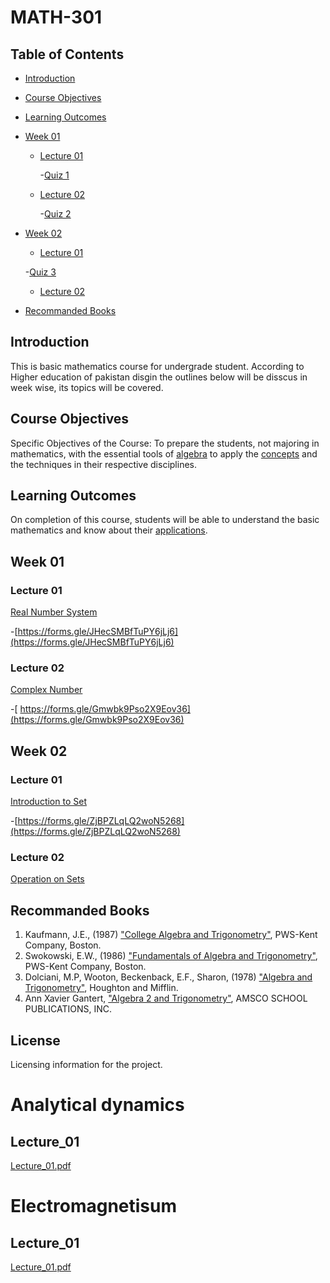 # MATH-301

## Table of Contents
- [Introduction](#introduction)
- [Course Objectives](#Course-Objectives)
- [Learning Outcomes](#Learning-outcomes)
- [Week 01](#Week-01)
  - [Lecture 01](#Lecture-01)
    
    -[Quiz 1](#Quiz-1)
    
  - [Lecture 02](#Lecture-02)
    
    -[Quiz 2](#Quiz-2)
    
- [Week 02](#Week-02)
  - [Lecture 01](#Lecture-01)
    
   -[Quiz 3](#Quiz-3)
  
  - [Lecture 02](#Lecture-02)
- [Recommanded Books](#Recommanded-Books)
## Introduction
This is basic mathematics course for undergrade student. According to Higher education of pakistan disgin the outlines below will be disscus in week wise, its topics will be covered.
## Course Objectives
 Specific Objectives of the Course: To prepare the students, not majoring in mathematics, with the essential tools of [algebra](algebra)  to apply the [concepts](concepts) and the techniques in their respective disciplines.
## Learning Outcomes
On completion of this course, students will be able to understand the basic mathematics and know about their [applications](applications).
## Week 01
### Lecture 01
[Real Number System](Real-Number-System)

   -[https://forms.gle/JHecSMBfTuPY6jLj6](https://forms.gle/JHecSMBfTuPY6jLj6)
   
### Lecture 02
[Complex Number](Complex-Number)

 -[ https://forms.gle/Gmwbk9Pso2X9Eov36](https://forms.gle/Gmwbk9Pso2X9Eov36)

## Week 02
### Lecture 01
[Introduction to Set](Introduction-to-Set)

 -[https://forms.gle/ZjBPZLqLQ2woN5268](https://forms.gle/ZjBPZLqLQ2woN5268)
### Lecture 02
[Operation on Sets](Operation-on-Sets)

## Recommanded Books
1. Kaufmann, J.E., (1987) ["College Algebra and Trigonometry"](https://example.com/link-to-book), PWS-Kent Company, Boston.
2. Swokowski, E.W., (1986) ["Fundamentals of Algebra and Trigonometry"](https://example.com/link-to-book), PWS-Kent Company, Boston.
3. Dolciani, M.P, Wooton, Beckenback, E.F., Sharon, (1978) ["Algebra and Trigonometry"](https://example.com/link-to-book), Houghton and Mifflin.
4. Ann Xavier Gantert, ["Algebra 2 and Trigonometry"](https://example.com/link-to-book), AMSCO SCHOOL PUBLICATIONS, INC.
## License
Licensing information for the project.
                    
# Analytical dynamics

## Lecture_01
[Lecture_01.pdf](https://github.com/DostdarDost/Teaching-Courses/files/14533232/Lecture_01.pdf)

# Electromagnetisum
## Lecture_01
[Lecture_01.pdf](https://github.com/DostdarDost/Teaching-Courses/files/14554234/Lecture_01.pdf)


